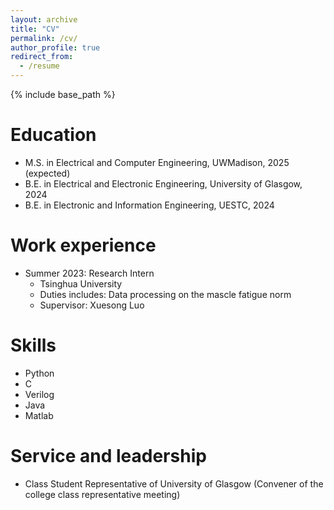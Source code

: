 ```yaml
---
layout: archive
title: "CV"
permalink: /cv/
author_profile: true
redirect_from:
  - /resume
---
```


{% include base_path %}

Education
======
* M.S. in Electrical and Computer Engineering, UWMadison, 2025 (expected)
* B.E. in Electrical and Electronic Engineering, University of Glasgow, 2024
* B.E. in Electronic and Information Engineering, UESTC, 2024

Work experience
======
* Summer 2023: Research Intern
  * Tsinghua University
  * Duties includes: Data processing on the mascle fatigue norm
  * Supervisor: Xuesong Luo
  
Skills
======
* Python
* C
* Verilog
* Java
* Matlab
  
Service and leadership
======
* Class Student Representative of University of Glasgow (Convener of the college class representative meeting)
